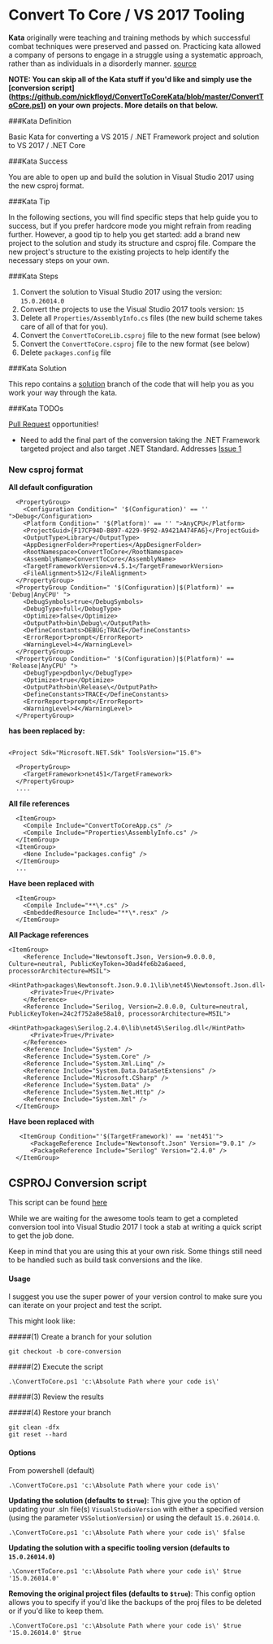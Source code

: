 # Convert To Core / VS 2017 Tooling

**Kata** originally were teaching and training methods by which successful combat techniques were preserved and passed on. Practicing kata allowed a company of persons to engage in a struggle using a systematic approach, rather than as individuals in a disorderly manner. [source](https://en.wikipedia.org/wiki/Kata)

**NOTE: You can skip all of the Kata stuff if you'd like and simply use the [conversion script] (https://github.com/nickfloyd/ConvertToCoreKata/blob/master/ConvertToCore.ps1) on your own projects. More details on that below.**

###Kata Definition

Basic Kata for converting a VS 2015 / .NET Framework project and solution to VS 2017 / .NET Core

###Kata Success

You are able to open up and build the solution in Visual Studio 2017 using the new csproj format.

###Kata Tip

In the following sections, you will find specific steps that help guide you to success, but if you prefer hardcore mode you might refrain from reading further. However, a good tip to help you get started: add a brand new project to the solution and study its structure and csproj file. Compare the new project's structure to the existing projects to help identify the necessary steps on your own.

###Kata Steps

1. Convert the solution to Visual Studio 2017 using the version: `15.0.26014.0`
2. Convert the projects to use the Visual Studio 2017 tools version: `15`
3. Delete all `Properties/AssemblyInfo.cs` files (the new build scheme takes care of all of that for you).
4. Convert the `ConvertToCoreLib.csproj` file to the new format (see below)
5. Convert the `ConvertToCore.csproj` file to the new format (see below)
6. Delete `packages.config` file

###Kata Solution

This repo contains a [solution](https://github.com/nickfloyd/ConvertToCoreKata/commits/solution) branch of the code that will help you as you work your way through the kata.

###Kata TODOs

[Pull Request](https://github.com/nickfloyd/ConvertToCoreKata/pulls) opportunities!

* Need to add the final part of the conversion taking the .NET Framework targeted project and also target .NET Standard.  Addresses [Issue 1](https://github.com/nickfloyd/ConvertToCoreKata/issues/1)

### New csproj format

**All default configuration**

```
  <PropertyGroup>
    <Configuration Condition=" '$(Configuration)' == '' ">Debug</Configuration>
    <Platform Condition=" '$(Platform)' == '' ">AnyCPU</Platform>
    <ProjectGuid>{F17CF94D-B897-4229-9F92-A9421A474FA6}</ProjectGuid>
    <OutputType>Library</OutputType>
    <AppDesignerFolder>Properties</AppDesignerFolder>
    <RootNamespace>ConvertToCore</RootNamespace>
    <AssemblyName>ConvertToCore</AssemblyName>
    <TargetFrameworkVersion>v4.5.1</TargetFrameworkVersion>
    <FileAlignment>512</FileAlignment>
  </PropertyGroup>
  <PropertyGroup Condition=" '$(Configuration)|$(Platform)' == 'Debug|AnyCPU' ">
    <DebugSymbols>true</DebugSymbols>
    <DebugType>full</DebugType>
    <Optimize>false</Optimize>
    <OutputPath>bin\Debug\</OutputPath>
    <DefineConstants>DEBUG;TRACE</DefineConstants>
    <ErrorReport>prompt</ErrorReport>
    <WarningLevel>4</WarningLevel>
  </PropertyGroup>
  <PropertyGroup Condition=" '$(Configuration)|$(Platform)' == 'Release|AnyCPU' ">
    <DebugType>pdbonly</DebugType>
    <Optimize>true</Optimize>
    <OutputPath>bin\Release\</OutputPath>
    <DefineConstants>TRACE</DefineConstants>
    <ErrorReport>prompt</ErrorReport>
    <WarningLevel>4</WarningLevel>
  </PropertyGroup>
```

**has been replaced by:**

```

<Project Sdk="Microsoft.NET.Sdk" ToolsVersion="15.0">

  <PropertyGroup>
    <TargetFramework>net451</TargetFramework>
  </PropertyGroup>
  ....
```
**All file references**

```
  <ItemGroup>
    <Compile Include="ConvertToCoreApp.cs" />
    <Compile Include="Properties\AssemblyInfo.cs" />
  </ItemGroup>
  <ItemGroup>
    <None Include="packages.config" />
  </ItemGroup>
  ...
```

**Have been replaced with**

```
  <ItemGroup>
    <Compile Include="**\*.cs" />
    <EmbeddedResource Include="**\*.resx" />
  </ItemGroup>
```

**All Package references**

```
<ItemGroup>
    <Reference Include="Newtonsoft.Json, Version=9.0.0.0, Culture=neutral, PublicKeyToken=30ad4fe6b2a6aeed, processorArchitecture=MSIL">
      <HintPath>packages\Newtonsoft.Json.9.0.1\lib\net45\Newtonsoft.Json.dll</HintPath>
      <Private>True</Private>
    </Reference>
    <Reference Include="Serilog, Version=2.0.0.0, Culture=neutral, PublicKeyToken=24c2f752a8e58a10, processorArchitecture=MSIL">
      <HintPath>packages\Serilog.2.4.0\lib\net45\Serilog.dll</HintPath>
      <Private>True</Private>
    </Reference>
    <Reference Include="System" />
    <Reference Include="System.Core" />
    <Reference Include="System.Xml.Linq" />
    <Reference Include="System.Data.DataSetExtensions" />
    <Reference Include="Microsoft.CSharp" />
    <Reference Include="System.Data" />
    <Reference Include="System.Net.Http" />
    <Reference Include="System.Xml" />
  </ItemGroup>
```

**Have been replaced with**

```
   <ItemGroup Condition="'$(TargetFramework)' == 'net451'">
      <PackageReference Include="Newtonsoft.Json" Version="9.0.1" />
      <PackageReference Include="Serilog" Version="2.4.0" />
  </ItemGroup>
```

## CSPROJ Conversion script

This script can be found [here](https://github.com/nickfloyd/ConvertToCoreKata/blob/master/ConvertToCore.ps1)

While we are waiting for the awesome tools team to get a completed conversion tool into Visual Studio 2017 I took a stab at writing a quick script to get the job done.

Keep in mind that you are using this at your own risk. Some things still need to be handled such as build task conversions and the like.

#### Usage

I suggest you use the super power of your version control to make sure you can iterate on your project and test the script.

This might look like:

#####(1) Create a branch for your solution

`git checkout -b core-conversion`

#####(2) Execute the script

`.\ConvertToCore.ps1 'c:\Absolute Path where your code is\'`

#####(3) Review the results

#####(4) Restore your branch

`git clean -dfx`  
`git reset --hard`

#### Options

From powershell (default)

`.\ConvertToCore.ps1 'c:\Absolute Path where your code is\'`

**Updating the solution (defaults to `$true`)**: This give you the option of updating your .sln file(s) `VisualStudioVersion` with either a specified version (using the parameter `VSSolutionVersion`) or using the default `15.0.26014.0`.

`.\ConvertToCore.ps1 'c:\Absolute Path where your code is\' $false`

**Updating the solution with a specific tooling version (defaults to `15.0.26014.0`)**

`.\ConvertToCore.ps1 'c:\Absolute Path where your code is\' $true '15.0.26014.0'`

**Removing the original project files (defaults to `$true`)**: This config option allows you to specify if you'd like the backups of the proj files to be deleted or if you'd like to keep them.

`.\ConvertToCore.ps1 'c:\Absolute Path where your code is\' $true '15.0.26014.0' $true`

